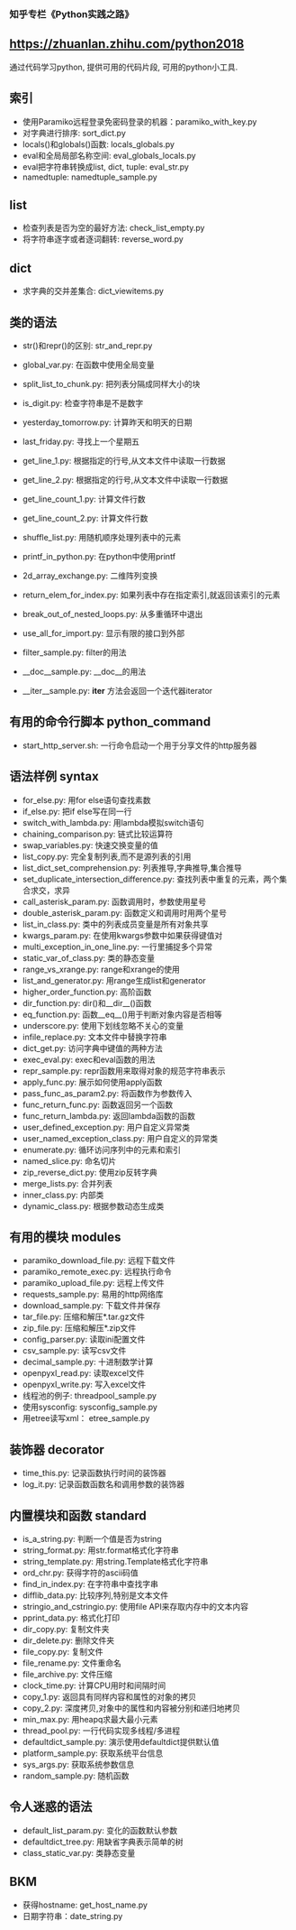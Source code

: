 ### 知乎专栏《Python实践之路》
https://zhuanlan.zhihu.com/python2018
--------------------------------------

通过代码学习python, 提供可用的代码片段, 可用的python小工具.


## 索引
- 使用Paramiko远程登录免密码登录的机器：paramiko_with_key.py
- 对字典进行排序: sort_dict.py 
- locals()和globals()函数: locals_globals.py
- eval和全局局部名称空间: eval_globals_locals.py
- eval把字符串转换成list, dict, tuple: eval_str.py
- namedtuple: namedtuple_sample.py

## list
* 检查列表是否为空的最好方法: check_list_empty.py 
* 将字符串逐字或者逐词翻转: reverse_word.py

## dict
* 求字典的交并差集合: dict_viewitems.py


## 类的语法
* str()和repr()的区别: str_and_repr.py


* global_var.py: 在函数中使用全局变量
* split_list_to_chunk.py: 把列表分隔成同样大小的块
* is_digit.py: 检查字符串是不是数字

* yesterday_tomorrow.py: 计算昨天和明天的日期
* last_friday.py: 寻找上一个星期五
* get_line_1.py: 根据指定的行号,从文本文件中读取一行数据
* get_line_2.py: 根据指定的行号,从文本文件中读取一行数据
* get_line_count_1.py: 计算文件行数
* get_line_count_2.py: 计算文件行数
* shuffle_list.py: 用随机顺序处理列表中的元素
* printf_in_python.py: 在python中使用printf
* 2d_array_exchange.py: 二维阵列变换
* return_elem_for_index.py: 如果列表中存在指定索引,就返回该索引的元素
* break_out_of_nested_loops.py: 从多重循环中退出
* use_all_for_import.py: 显示有限的接口到外部
* filter_sample.py: filter的用法
* __doc__sample.py: __doc__的用法
* __iter__sample.py: __iter__ 方法会返回一个迭代器iterator


## 有用的命令行脚本 python_command
* start_http_server.sh: 一行命令启动一个用于分享文件的http服务器

## 语法样例 syntax
* for_else.py: 用for else语句查找素数
* if_else.py: 把if else写在同一行
* switch_with_lambda.py: 用lambda模拟switch语句
* chaining_comparison.py: 链式比较运算符
* swap_variables.py: 快速交换变量的值
* list_copy.py: 完全复制列表,而不是源列表的引用
* list_dict_set_comprehension.py: 列表推导,字典推导,集合推导
* set_duplicate_intersection_difference.py: 查找列表中重复的元素，两个集合求交，求异
* call_asterisk_param.py: 函数调用时，参数使用星号
* double_asterisk_param.py: 函数定义和调用时用两个星号
* list_in_class.py: 类中的列表成员变量是所有对象共享
* kwargs_param.py: 在使用kwargs参数中如果获得键值对
* multi_exception_in_one_line.py: 一行里捕捉多个异常
* static_var_of_class.py: 类的静态变量
* range_vs_xrange.py: range和xrange的使用
* list_and_generator.py: 用range生成list和generator
* higher_order_function.py: 高阶函数
* dir_function.py: dir()和__dir__()函数
* eq_function.py: 函数__eq__()用于判断对象内容是否相等
* underscore.py: 使用下划线忽略不关心的变量
* infile_replace.py: 文本文件中替换字符串
* dict_get.py: 访问字典中键值的两种方法
* exec_eval.py: exec和eval函数的用法
* repr_sample.py: repr函数用来取得对象的规范字符串表示
* apply_func.py: 展示如何使用apply函数
* pass_func_as_param2.py: 将函数作为参数传入
* func_return_func.py: 函数返回另一个函数
* func_return_lambda.py: 返回lambda函数的函数
* user_defined_exception.py: 用户自定义异常类
* user_named_exception_class.py: 用户自定义的异常类
* enumerate.py: 循环访问序列中的元素和索引
* named_slice.py: 命名切片
* zip_reverse_dict.py: 使用zip反转字典
* merge_lists.py: 合并列表
* inner_class.py: 内部类
* dynamic_class.py: 根据参数动态生成类


## 有用的模块 modules
* paramiko_download_file.py: 远程下载文件
* paramiko_remote_exec.py: 远程执行命令
* paramiko_upload_file.py: 远程上传文件
* requests_sample.py: 易用的http网络库
* download_sample.py: 下载文件并保存
* tar_file.py: 压缩和解压*.tar.gz文件
* zip_file.py: 压缩和解压*.zip文件
* config_parser.py: 读取ini配置文件
* csv_sample.py: 读写csv文件
* decimal_sample.py: 十进制数学计算
* openpyxl_read.py: 读取excel文件
* openpyxl_write.py: 写入excel文件
* 线程池的例子: threadpool_sample.py
* 使用sysconfig: sysconfig_sample.py
* 用etree读写xml： etree_sample.py

## 装饰器 decorator
* time_this.py: 记录函数执行时间的装饰器
* log_it.py: 记录函数函数名和调用参数的装饰器

## 内置模块和函数 standard
* is_a_string.py: 判断一个值是否为string
* string_format.py: 用str.format格式化字符串
* string_template.py: 用string.Template格式化字符串
* ord_chr.py: 获得字符的ascii码值
* find_in_index.py: 在字符串中查找字串
* difflib_data.py: 比较序列,特别是文本文件
* stringio_and_cstringio.py: 使用file API来存取内存中的文本内容
* pprint_data.py: 格式化打印
* dir_copy.py: 复制文件夹
* dir_delete.py: 删除文件夹
* file_copy.py: 复制文件
* file_rename.py: 文件重命名
* file_archive.py: 文件压缩
* clock_time.py: 计算CPU用时和间隔时间
* copy_1.py: 返回具有同样内容和属性的对象的拷贝
* copy_2.py: 深度拷贝,对象中的属性和内容被分别和递归地拷贝
* min_max.py: 用heapq求最大最小元素
* thread_pool.py: 一行代码实现多线程/多进程
* defaultdict_sample.py: 演示使用defaultdict提供默认值
* platform_sample.py: 获取系统平台信息
* sys_args.py: 获取系统参数信息
* random_sample.py: 随机函数



## 令人迷惑的语法
* default_list_param.py: 变化的函数默认参数
* defaultdict_tree.py: 用缺省字典表示简单的树
* class_static_var.py: 类静态变量

## BKM 
* 获得hostname: get_host_name.py
* 日期字符串：date_string.py
